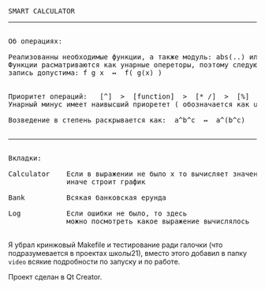 <pre>

SMART CALCULATOR
<hr />
Об операциях:

Реализованны необходимые функции, а также модуль: abs(..) или  |..|
Функции расматриваются как унарные опереторы, поэтому следующая<br />запись допустима: f g x  &harr;  f( g(x) )


Приоритет операций:   [^]  >  [function]  >  [* /]  >  [%]  >  [+ -]
Унарный минус имеет наивысший приоретет ( обозначается как u(..) )

Возведение в степень раскрывается как:  a^b^c  &harr;  a^(b^c)

<hr />
Вкладки:

Calculator    Если в выражении не было x то вычисляет значение,
              иначе строит график

Bank          Всякая банковская ерунда

Log           Если ошибки не было, то здесь
              можно посмотреть какое выражение вычислялось
</pre>

\
Я убрал кринжовый Makefile и тестирование ради галочки (что подразумевается в проектах школы21), вместо этого добавил в папку ```video``` всякие подробности по запуску и по работе.

Проект сделан в Qt Creator.



